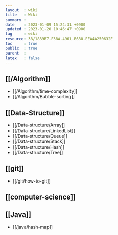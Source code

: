 ```yaml
---
layout  : wiki
title   : Wiki
summary : 
date    : 2023-01-09 15:24:31 +0900
updated : 2023-01-20 10:46:47 +0900
tag     : wiki
resource: 38/1839B7-F38A-4961-B680-EEA4A250632E
toc     : true
public  : true
parent  : 
latex   : false
---
```


## [[/Algorithm]]
* [[/Algorithm/time-complexity]]
* [[/Algorithm/Bubble-sorting]]

## [[Data-Structure]]
* [[/Data-structure/Array]]
* [[/Data-structure/LinkedList]]
* [[/Data-structure/Queue]]
* [[/Data-structure/Stack]]
* [[/Data-structure/Hash]]
* [[/Data-structure/Tree]]

## [[git]]
* [[/git/how-to-git]]

## [[computer-science]]

## [[Java]]
* [[/java/hash-map]]
